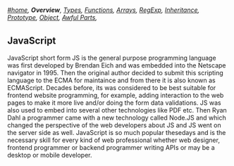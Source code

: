 ###### *[#home](https://tashbalrai.github.io)*, **Overview**, [Types](/js/types.html), [Functions](/js/functions.html), [Arrays](/js/arrays.html), [RegExp](/js/regexp.html), [Inheritance](/js/inheritance.html), [Prototype](/js/proto.html), [Object](/js/object.html), [Awful Parts](/js/awful.html),

## JavaScript

JavaScript short form JS is the general purpose programming language was first developed by Brendan Eich and was embedded into the Netscape navigator in 1995. Then the original author decided to submit this scripting language to the ECMA for maintaince and from there it is also known as ECMAScript. Decades before, its was considered to be best suitable for frontend website programming, for example, adding interaction to the web pages to make it more live and/or doing the form data validations. JS was also used to embed into several other technologies like PDF etc. Then Ryan Dahl a programmer came with a new technology called Node.JS and which changed the perspective of the web developers about JS and JS went on the server side as well. JavaScript is so much popular thesedays and is the necessary skill for every kind of web professional whether web designer, frontend programmer or backend programmer writing APIs or may be a desktop or mobile developer.
